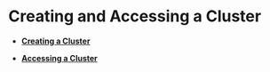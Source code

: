 # Creating and Accessing a Cluster<a name="css_01_0008"></a>

-   **[Creating a Cluster](creating-a-cluster.md)**  

-   **[Accessing a Cluster](accessing-a-cluster.md)**  


